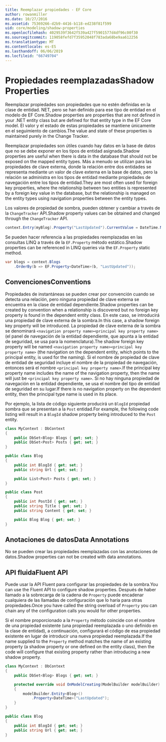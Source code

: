 ```yaml
---
title: Reemplazar propiedades - EF Core
author: rowanmiller
ms.date: 10/27/2016
ms.assetid: 75369266-d2b9-4416-b118-ed238f81f599
uid: core/modeling/shadow-properties
ms.openlocfilehash: 4029539f3642f539a427f5901577d4df96c00f30
ms.sourcegitcommit: 119058fefd7f35952048f783ada68be9aa612256
ms.translationtype: MT
ms.contentlocale: es-ES
ms.lasthandoff: 06/06/2019
ms.locfileid: "66749704"
---
```

# <a name="shadow-properties"></a><span data-ttu-id="d575a-102">Propiedades reemplazadas</span><span class="sxs-lookup"><span data-stu-id="d575a-102">Shadow Properties</span></span>

<span data-ttu-id="d575a-103">Reemplazar propiedades son propiedades que no estén definidas en la clase de entidad. NET, pero se han definido para ese tipo de entidad en el modelo de EF Core.</span><span class="sxs-lookup"><span data-stu-id="d575a-103">Shadow properties are properties that are not defined in your .NET entity class but are defined for that entity type in the EF Core model.</span></span> <span data-ttu-id="d575a-104">El valor y el estado de estas propiedades se mantiene únicamente en el seguimiento de cambios.</span><span class="sxs-lookup"><span data-stu-id="d575a-104">The value and state of these properties is maintained purely in the Change Tracker.</span></span>

<span data-ttu-id="d575a-105">Reemplazar propiedades son útiles cuando hay datos en la base de datos que no se debe exponer en los tipos de entidad asignada.</span><span class="sxs-lookup"><span data-stu-id="d575a-105">Shadow properties are useful when there is data in the database that should not be exposed on the mapped entity types.</span></span> <span data-ttu-id="d575a-106">Más a menudo se utilizan para las propiedades de clave externa, donde la relación entre dos entidades se representa mediante un valor de clave externa en la base de datos, pero la relación se administra en los tipos de entidad mediante propiedades de navegación entre los tipos de entidad.</span><span class="sxs-lookup"><span data-stu-id="d575a-106">They are most often used for foreign key properties, where the relationship between two entities is represented by a foreign key value in the database, but the relationship is managed on the entity types using navigation properties between the entity types.</span></span>

<span data-ttu-id="d575a-107">Los valores de propiedad de sombra, pueden obtener y cambiar a través de la `ChangeTracker` API.</span><span class="sxs-lookup"><span data-stu-id="d575a-107">Shadow property values can be obtained and changed through the `ChangeTracker` API.</span></span>

``` csharp
context.Entry(myBlog).Property("LastUpdated").CurrentValue = DateTime.Now;
```

<span data-ttu-id="d575a-108">Se pueden hacer referencia a las propiedades reemplazadas en las consultas LINQ a través de la `EF.Property` método estático.</span><span class="sxs-lookup"><span data-stu-id="d575a-108">Shadow properties can be referenced in LINQ queries via the `EF.Property` static method.</span></span>

``` csharp
var blogs = context.Blogs
    .OrderBy(b => EF.Property<DateTime>(b, "LastUpdated"));
```

## <a name="conventions"></a><span data-ttu-id="d575a-109">Convenciones</span><span class="sxs-lookup"><span data-stu-id="d575a-109">Conventions</span></span>

<span data-ttu-id="d575a-110">Propiedades de instantáneas se pueden crear por convención cuando se detecta una relación, pero ninguna propiedad de clave externa se encuentra en la clase de entidad dependiente.</span><span class="sxs-lookup"><span data-stu-id="d575a-110">Shadow properties can be created by convention when a relationship is discovered but no foreign key property is found in the dependent entity class.</span></span> <span data-ttu-id="d575a-111">En este caso, se introducirá una propiedad de clave externa de la sombra.</span><span class="sxs-lookup"><span data-stu-id="d575a-111">In this case, a shadow foreign key property will be introduced.</span></span> <span data-ttu-id="d575a-112">La propiedad de clave externa de la sombra se denominará `<navigation property name><principal key property name>` (el panel de navegación de la entidad dependiente, que apunta a la entidad de seguridad, se usa para la nomenclatura).</span><span class="sxs-lookup"><span data-stu-id="d575a-112">The shadow foreign key property will be named `<navigation property name><principal key property name>` (the navigation on the dependent entity, which points to the principal entity, is used for the naming).</span></span> <span data-ttu-id="d575a-113">Si el nombre de propiedad de clave de entidad de seguridad incluye el nombre de la propiedad de navegación, entonces será el nombre `<principal key property name>`.</span><span class="sxs-lookup"><span data-stu-id="d575a-113">If the principal key property name includes the name of the navigation property, then the name will just be `<principal key property name>`.</span></span> <span data-ttu-id="d575a-114">Si no hay ninguna propiedad de navegación en la entidad dependiente, se usa el nombre del tipo de entidad de seguridad en su lugar.</span><span class="sxs-lookup"><span data-stu-id="d575a-114">If there is no navigation property on the dependent entity, then the principal type name is used in its place.</span></span>

<span data-ttu-id="d575a-115">Por ejemplo, la lista de código siguiente producirá un `BlogId` propiedad sombra que se presentan a la `Post` entidad.</span><span class="sxs-lookup"><span data-stu-id="d575a-115">For example, the following code listing will result in a `BlogId` shadow property being introduced to the `Post` entity.</span></span>

<!-- [!code-csharp[Main](samples/core/Modeling/Conventions/Samples/ShadowForeignKey.cs)] -->
``` csharp
class MyContext : DbContext
{
    public DbSet<Blog> Blogs { get; set; }
    public DbSet<Post> Posts { get; set; }
}

public class Blog
{
    public int BlogId { get; set; }
    public string Url { get; set; }

    public List<Post> Posts { get; set; }
}

public class Post
{
    public int PostId { get; set; }
    public string Title { get; set; }
    public string Content { get; set; }

    public Blog Blog { get; set; }
}
```

## <a name="data-annotations"></a><span data-ttu-id="d575a-116">Anotaciones de datos</span><span class="sxs-lookup"><span data-stu-id="d575a-116">Data Annotations</span></span>

<span data-ttu-id="d575a-117">No se pueden crear las propiedades reemplazadas con las anotaciones de datos.</span><span class="sxs-lookup"><span data-stu-id="d575a-117">Shadow properties can not be created with data annotations.</span></span>

## <a name="fluent-api"></a><span data-ttu-id="d575a-118">API fluida</span><span class="sxs-lookup"><span data-stu-id="d575a-118">Fluent API</span></span>

<span data-ttu-id="d575a-119">Puede usar la API Fluent para configurar las propiedades de la sombra.</span><span class="sxs-lookup"><span data-stu-id="d575a-119">You can use the Fluent API to configure shadow properties.</span></span> <span data-ttu-id="d575a-120">Después de haber llamado a la sobrecarga de la cadena de `Property` puede encadenar cualquiera de las llamadas de configuración que lo haría para otras propiedades.</span><span class="sxs-lookup"><span data-stu-id="d575a-120">Once you have called the string overload of `Property` you can chain any of the configuration calls you would for other properties.</span></span>

<span data-ttu-id="d575a-121">Si el nombre proporcionado a la `Property` método coincide con el nombre de una propiedad existente (una propiedad reemplazada o uno definido en la clase de entidad), a continuación, configurará el código de esa propiedad existente en lugar de introducir una nueva propiedad reemplazada.</span><span class="sxs-lookup"><span data-stu-id="d575a-121">If the name supplied to the `Property` method matches the name of an existing property (a shadow property or one defined on the entity class), then the code will configure that existing property rather than introducing a new shadow property.</span></span>

<!-- [!code-csharp[Main](samples/core/Modeling/FluentAPI/Samples/ShadowProperty.cs?highlight=7,8)] -->
``` csharp
class MyContext : DbContext
{
    public DbSet<Blog> Blogs { get; set; }

    protected override void OnModelCreating(ModelBuilder modelBuilder)
    {
        modelBuilder.Entity<Blog>()
            .Property<DateTime>("LastUpdated");
    }
}

public class Blog
{
    public int BlogId { get; set; }
    public string Url { get; set; }
}
```
